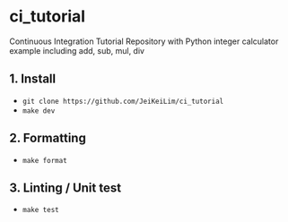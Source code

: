 # ci_tutorial
Continuous Integration Tutorial Repository with Python integer calculator example including add, sub, mul, div

## 1. Install
  - ```git clone https://github.com/JeiKeiLim/ci_tutorial``` 
  - ```make dev```

## 2. Formatting
  - ```make format```
  
## 3. Linting / Unit test
  - ```make test```
  
